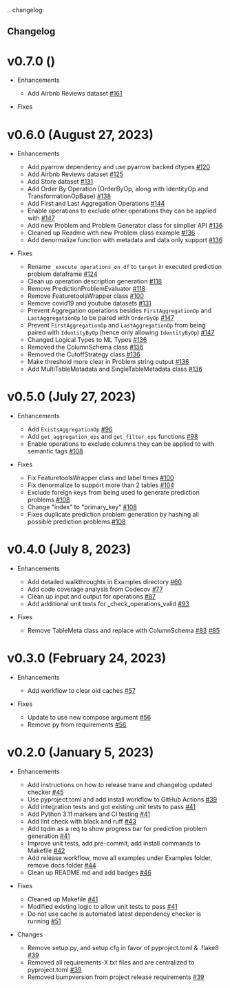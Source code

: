 .. changelog:

Changelog
---------
v0.7.0 ()
=========
* Enhancements
    * Add Airbnb Reviews dataset [#161][#161]
* Fixes

    [#161]: <https://github.com/trane-dev/Trane/pull/161>


v0.6.0 (August 27, 2023)
========================
* Enhancements
    * Add pyarrow dependency and use pyarrow backed dtypes [#120][#120]
    * Add Airbnb Reviews dataset [#125][#125]
    * Add Store dataset [#131][#131]
    * Add Order By Operation (OrderByOp, along with IdentityOp and TransformationOpBase) [#138][#138]
    * Add First and Last Aggregation Operations [#144][#144]
    * Enable operations to exclude other operations they can be applied with [#147][#147]
    * Add new Problem and Problem Generator class for simplier API [#136][#136]
    * Cleaned up Readme with new Problem class example [#136][#136]
    * Add denormalize function with metadata and data only support [#136][#136]
* Fixes
    * Rename `_execute_operations_on_df` to `target` in executed prediction problem dataframe [#124][#124]
    * Clean up operation description generation [#118][#118]
    * Remove PredictionProblemEvaluator [#118][#118]
    * Remove FeaturetoolsWrapper class [#100][#100]
    * Remove covid19 and youtube datasets [#131][#131]
    * Prevent Aggregation operations besides `FirstAggregationOp` and `LastAggregationOp` to be paired with `OrderByOp` [#147][#147]
    * Prevent `FirstAggregationOp` and `LastAggregationOp` from being paired with `IdentityByOp` (hence only allowing `IdentityByOp`) [#147][#147]
    * Changed Logical Types to ML Types [#136][#136]
    * Removed the ColumnSchema class [#136][#136]
    * Removed the CutoffStrategy class [#136][#136]
    * Make threshold more clear in Problem string output [#136][#136]
    * Add MultiTableMetadata and SingleTableMetadata class [#136][#136]

    [#124]: <https://github.com/trane-dev/Trane/pull/124>
    [#118]: <https://github.com/trane-dev/Trane/pull/118>
    [#120]: <https://github.com/trane-dev/Trane/pull/120>
    [#125]: <https://github.com/trane-dev/Trane/pull/125>
    [#131]: <https://github.com/trane-dev/Trane/pull/131>
    [#138]: <https://github.com/trane-dev/Trane/pull/138>
    [#144]: <https://github.com/trane-dev/Trane/pull/144>
    [#147]: <https://github.com/trane-dev/Trane/pull/147>
    [#136]: <https://github.com/trane-dev/Trane/pull/136>


v0.5.0 (July 27, 2023)
======================
* Enhancements
    * Add ``ExistsAggregationOp`` [#96][#96]
    * Add `get_aggregation_ops` and `get_filter_ops` functions [#98][#98]
    * Enable operations to exclude columns they can be applied to with semantic tags [#108][#108]
* Fixes
    * Fix FeaturetoolsWrapper class and label times [#100][#100]
    * Fix denormalize to support more than 2 tables [#104][#104]
    * Exclude foreign keys from being used to generate prediction problems [#108][#108]
    * Change "index" to "primary_key" [#108][#108]
    * Fixes duplicate prediction problem generation by hashing all possible prediction problems [#108][#108]

    [#96]: <https://github.com/trane-dev/Trane/pull/96>
    [#98]: <https://github.com/trane-dev/Trane/pull/98>
    [#100]: <https://github.com/trane-dev/Trane/pull/100>
    [#104]: <https://github.com/trane-dev/Trane/pull/104>
    [#108]: <https://github.com/trane-dev/Trane/pull/108>

v0.4.0 (July 8, 2023)
=====================
* Enhancements
    * Add detailed walkthroughts in Examples directory [#60][#60]
    * Add code coverage analysis from Codecov [#77][#77]
    * Clean up input and output for operations [#87][#87]
    * Add additional unit tests for _check_operations_valid [#93][#93]
* Fixes
    * Remove TableMeta class and replace with ColumnSchema [#83][#83] [#85][#85]

    [#60]: <https://github.com/HDI-Project/Trane/pull/60>
    [#77]: <https://github.com/HDI-Project/Trane/pull/77>
    [#83]: <https://github.com/HDI-Project/Trane/pull/83>
    [#85]: <https://github.com/HDI-Project/Trane/pull/85>
    [#87]: <https://github.com/HDI-Project/Trane/pull/87>
    [#93]: <https://github.com/HDI-Project/Trane/pull/93>

v0.3.0 (February 24, 2023)
==========================

* Enhancements
    * Add workflow to clear old caches [#57][#57]
* Fixes
    * Update to use new compose argument [#56][#56]
    * Remove py from requirements [#56][#56]

    [#56]: <https://github.com/HDI-Project/Trane/pull/56>
    [#57]: <https://github.com/HDI-Project/Trane/pull/57>
    [#58]: <https://github.com/HDI-Project/Trane/pull/58>

v0.2.0 (January 5, 2023)
========================

* Enhancements
    * Add instructions on how to release trane and changelog updated checker [#45][#45]
    * Use pyproject.toml and add install workflow to GitHub Actions [#39][#39]
    * Add integration tests and got existing unit tests to pass [#41][#41]
    * Add Python 3.11 markers and CI testing [#41][#41]
    * Add lint check with black and ruff [#43][#43]
    * Add tqdm as a req to show progress bar for prediction problem generation [#41][#41]
    * Improve unit tests, add pre-commit, add install commands to Makefile [#42][#42]
    * Add release workflow, move all examples under Examples folder, remove docs folder [#44][#44]
    * Clean up README.md and add badges [#46][#46]
* Fixes
    * Cleaned up Makefile [#41][#41]
    * Modified existing logic to allow unit tests to pass [#41][#41]
    * Do not use cache is automated latest dependency checker is running [#51][#51]
* Changes
    * Remove setup.py, and setup.cfg in favor of pyproject.toml & .flake8 [#39][#39]
    * Removed all requirements-X.txt files and are centralized to pyproject.toml [#39][#39]
    * Removed bumpversion from project release requirements [#39][#39]

    [#39]: <https://github.com/HDI-Project/Trane/pull/39>
    [#41]: <https://github.com/HDI-Project/Trane/pull/41>
    [#42]: <https://github.com/HDI-Project/Trane/pull/42>
    [#43]: <https://github.com/HDI-Project/Trane/pull/43>
    [#44]: <https://github.com/HDI-Project/Trane/pull/44>
    [#45]: <https://github.com/HDI-Project/Trane/pull/45>
    [#46]: <https://github.com/HDI-Project/Trane/pull/46>
    [#51]: <https://github.com/HDI-Project/Trane/pull/51>
    [#52]: <https://github.com/HDI-Project/Trane/pull/52>
